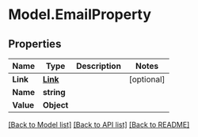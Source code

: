 # Model.EmailProperty
## Properties
Name | Type | Description | Notes
------------ | ------------- | ------------- | -------------
**Link** | [**Link**](Link.md) |  | [optional] 
**Name** | **string** |  | 
**Value** | **Object** |  | 



[[Back to Model list]](README.md#documentation-for-models) [[Back to API list]](README.md#documentation-for-api-endpoints) [[Back to README]](README.md)


